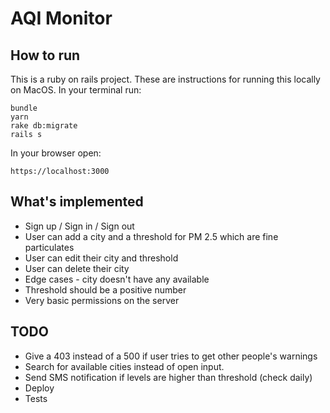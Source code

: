# AQI Monitor

## How to run

This is a ruby on rails project.  These are instructions for running this locally on MacOS.  In your terminal run:

```
bundle
yarn
rake db:migrate
rails s
```

In your browser open:

```
https://localhost:3000
```

## What's implemented

- Sign up / Sign in / Sign out
- User can add a city and a threshold for PM 2.5 which are fine particulates
- User can edit their city and threshold
- User can delete their city
- Edge cases - city doesn't have any available
- Threshold should be a positive number
- Very basic permissions on the server

## TODO

- Give a 403 instead of a 500 if user tries to get other people's warnings
- Search for available cities instead of open input.
- Send SMS notification if levels are higher than threshold (check daily)
- Deploy
- Tests
